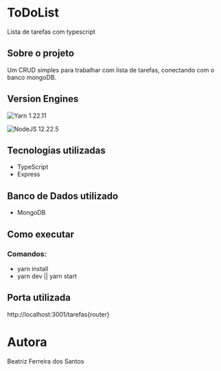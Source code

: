 # ToDoList
Lista de tarefas com typescript

## Sobre o projeto
Um CRUD simples para trabalhar com lista de tarefas, conectando com o banco mongoDB.

## Version Engines

![Yarn](https://img.shields.io/badge/yarn-%232C8EBB.svg?style=for-the-badge&logo=yarn&logoColor=white)  1.22.11

![NodeJS](https://img.shields.io/badge/node.js-6DA55F?style=for-the-badge&logo=node.js&logoColor=white)  12.22.5

## Tecnologias utilizadas
- TypeScript <img height="14em" src="https://cdn.jsdelivr.net/gh/devicons/devicon/icons/typescript/typescript-original.svg" />
- Express <img height="14em" src="https://cdn.jsdelivr.net/gh/devicons/devicon/icons/express/express-original.svg" />

## Banco de Dados utilizado
- MongoDB <img height="14em" src="https://cdn.jsdelivr.net/gh/devicons/devicon/icons/mongodb/mongodb-plain-wordmark.svg" />

## Como executar
### Comandos: 
- yarn install
- yarn dev || yarn start

## Porta utilizada
http://localhost:3001/tarefas{router}
 
# Autora
Beatriz Ferreira dos Santos  
 
 
